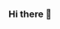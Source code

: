 ### Hi there 👋

<!--
**elssword/elssword** is a ✨ _special_ ✨ repository because its `README.md` (this file) appears on your GitHub profile.

Here are some ideas to get you started:

- 🔭 I’m currently working on nothing
- 🌱 I’m currently learning everything
- 🤔 I’m looking for help with ...
- 💬 Ask me about game
- 📫 How to reach me: dewa4587@gmail.com
- ⚡ Fun fact: cruel world
